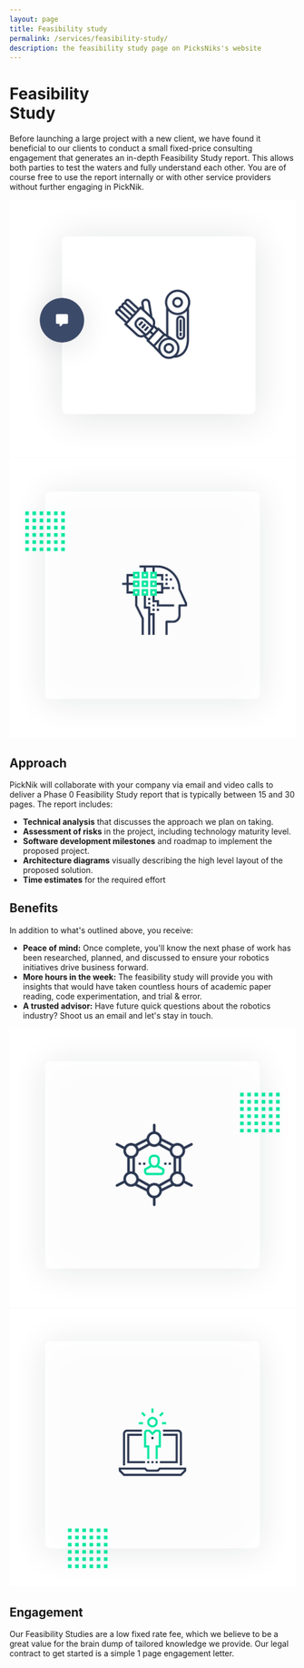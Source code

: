 ```yaml
---
layout: page
title: Feasibility study
permalink: /services/feasibility-study/
description: the feasibility study page on PicksNiks's website
---
```


<div class="container">
    <div class="services-robotic-section-main">
        <div class="row align-items-center">
            <div class="col-12 col-lg-6">
                <h1>
                  Feasibility<br/> Study
                </h1>
                <p>
                    Before launching a large project with a new client, we have found it beneficial to our clients to conduct
                    a small fixed-price consulting engagement that generates an in-depth Feasibility Study report. This
                    allows both parties to test the waters and fully understand each other. You are of course free to use the
                    report internally or with other service providers without further engaging in PickNik.
                </p>
            </div>
            <div class="col-12 col-lg-6">
                <img src="/assets/images/redesign/robotic-consuting-main.png" alt="robotic consulting image">
            </div>
        </div>
    </div>
</div>
<div class="container-fluid bg-grey">
    <div class="container">
        <div class="services-robotic-card-wrapper">
           <div class="row align-items-center">
                <div class="col-12 col-lg-6">
                    <img src="/assets/images/redesign/expertise.png" alt="Expertise">
                </div>
                <div class="col-12 col-lg-6">
                    <h2>Approach</h2>
                    <p>
                        PickNik will collaborate with your company via email and video calls to deliver a Phase 0 Feasibility
                        Study report that is typically between 15 and 30 pages. The report includes:
                    </p>
                    <ul class="basic-list green-square">
                      <li><strong>Technical analysis</strong> that discusses the approach we plan on taking.</li>
                      <li><strong>Assessment of risks</strong> in the project, including technology maturity level.</li>
                      <li><strong>Software development milestones</strong> and roadmap to implement the proposed project.</li>
                      <li><strong>Architecture diagrams</strong> visually describing the high level layout of the proposed solution.</li>
                      <li><strong>Time estimates</strong> for the required effort</li>
                    </ul>
                </div>
            </div>
        </div>
        <div class="services-robotic-card-wrapper block-padding-0">
           <div class="row align-items-center">
                <div class="col-12 col-lg-6">
                    <h2>Benefits</h2>
                    <p>
                       In addition to what's outlined above, you receive:
                    </p>
                    <ul class="basic-list green-square">
                      <li>
                          <strong>Peace of mind:</strong> Once complete, you'll know the next phase of work has been researched,
                          planned, and discussed to ensure your robotics initiatives drive business forward.
                      </li>
                      <li>
                          <strong>More hours in the week:</strong> The feasibility study will provide you with insights that would have
                          taken countless hours of academic paper reading, code experimentation, and trial & error.
                      </li>
                      <li>
                          <strong>A trusted advisor:</strong> Have future quick questions about the robotics industry? Shoot us an
                          email and let's stay in touch.
                      </li>
                    </ul>
                </div>
                <div class="col-12 col-lg-6">
                    <img src="/assets/images/redesign/scalability.png" alt="scalability">
                </div>
            </div>
        </div>
        <div class="services-robotic-card-wrapper">
           <div class="row align-items-center">
                <div class="col-12 col-lg-6">
                    <img src="/assets/images/redesign/collaboration.png" alt="Collaboration">
                </div>
                <div class="col-12 col-lg-6">
                    <h2>Engagement</h2>
                    <p>
                        Our Feasibility Studies are a low fixed rate fee, which we believe to be a great value for the brain dump
                        of tailored knowledge we provide. Our legal contract to get started is a simple 1 page engagement
                        letter.
                    </p>
                </div>
            </div>
        </div>
    </div>
</div>
